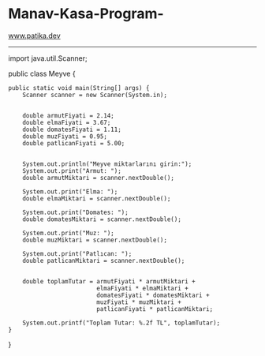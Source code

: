 # Manav-Kasa-Program-
www.patika.dev

----------------------


import java.util.Scanner;

public class Meyve {

    public static void main(String[] args) {
        Scanner scanner = new Scanner(System.in);

      
        double armutFiyati = 2.14;
        double elmaFiyati = 3.67;
        double domatesFiyati = 1.11;
        double muzFiyati = 0.95;
        double patlicanFiyati = 5.00;

        
        System.out.println("Meyve miktarlarını girin:");
        System.out.print("Armut: ");
        double armutMiktari = scanner.nextDouble();

        System.out.print("Elma: ");
        double elmaMiktari = scanner.nextDouble();

        System.out.print("Domates: ");
        double domatesMiktari = scanner.nextDouble();

        System.out.print("Muz: ");
        double muzMiktari = scanner.nextDouble();

        System.out.print("Patlıcan: ");
        double patlicanMiktari = scanner.nextDouble();

        
        double toplamTutar = armutFiyati * armutMiktari +
                             elmaFiyati * elmaMiktari +
                             domatesFiyati * domatesMiktari +
                             muzFiyati * muzMiktari +
                             patlicanFiyati * patlicanMiktari;

        System.out.printf("Toplam Tutar: %.2f TL", toplamTutar);
    }
}

